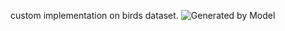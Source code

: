custom implementation on birds dataset. 
![Generated by Model](https://github.com/kvsnoufal/nvidiastylegan/blob/master/dynamic_images_2_low.gif)
